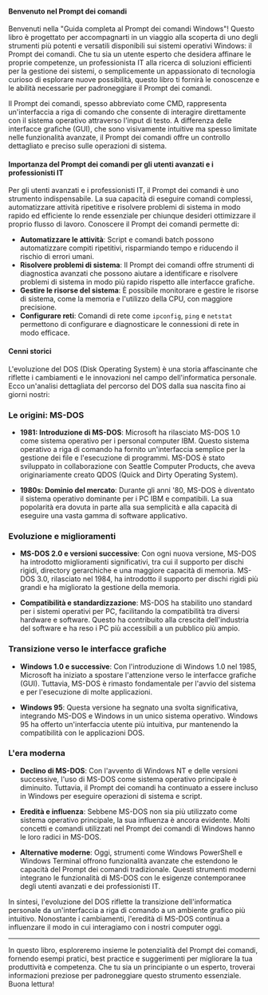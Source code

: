 
#### Benvenuto nel Prompt dei comandi

Benvenuti nella "Guida completa al Prompt dei comandi Windows"! Questo libro è progettato per accompagnarti in un viaggio alla scoperta di uno degli strumenti più potenti e versatili disponibili sui sistemi operativi Windows: il Prompt dei comandi. Che tu sia un utente esperto che desidera affinare le proprie competenze, un professionista IT alla ricerca di soluzioni efficienti per la gestione dei sistemi, o semplicemente un appassionato di tecnologia curioso di esplorare nuove possibilità, questo libro ti fornirà le conoscenze e le abilità necessarie per padroneggiare il Prompt dei comandi.

Il Prompt dei comandi, spesso abbreviato come CMD, rappresenta un'interfaccia a riga di comando che consente di interagire direttamente con il sistema operativo attraverso l'input di testo. A differenza delle interfacce grafiche (GUI), che sono visivamente intuitive ma spesso limitate nelle funzionalità avanzate, il Prompt dei comandi offre un controllo dettagliato e preciso sulle operazioni di sistema.

#### Importanza del Prompt dei comandi per gli utenti avanzati e i professionisti IT

Per gli utenti avanzati e i professionisti IT, il Prompt dei comandi è uno strumento indispensabile. La sua capacità di eseguire comandi complessi, automatizzare attività ripetitive e risolvere problemi di sistema in modo rapido ed efficiente lo rende essenziale per chiunque desideri ottimizzare il proprio flusso di lavoro. Conoscere il Prompt dei comandi permette di:

- **Automatizzare le attività**: Script e comandi batch possono automatizzare compiti ripetitivi, risparmiando tempo e riducendo il rischio di errori umani.
- **Risolvere problemi di sistema**: Il Prompt dei comandi offre strumenti di diagnostica avanzati che possono aiutare a identificare e risolvere problemi di sistema in modo più rapido rispetto alle interfacce grafiche.
- **Gestire le risorse del sistema**: È possibile monitorare e gestire le risorse di sistema, come la memoria e l'utilizzo della CPU, con maggiore precisione.
- **Configurare reti**: Comandi di rete come `ipconfig`, `ping` e `netstat` permettono di configurare e diagnosticare le connessioni di rete in modo efficace.

#### Cenni storici

L'evoluzione del DOS (Disk Operating System) è una storia affascinante che riflette i cambiamenti e le innovazioni nel campo dell'informatica personale. Ecco un'analisi dettagliata del percorso del DOS dalla sua nascita fino ai giorni nostri:

### Le origini: MS-DOS

- **1981: Introduzione di MS-DOS**: Microsoft ha rilasciato MS-DOS 1.0 come sistema operativo per i personal computer IBM. Questo sistema operativo a riga di comando ha fornito un'interfaccia semplice per la gestione dei file e l'esecuzione di programmi. MS-DOS è stato sviluppato in collaborazione con Seattle Computer Products, che aveva originariamente creato QDOS (Quick and Dirty Operating System).

- **1980s: Dominio del mercato**: Durante gli anni '80, MS-DOS è diventato il sistema operativo dominante per i PC IBM e compatibili. La sua popolarità era dovuta in parte alla sua semplicità e alla capacità di eseguire una vasta gamma di software applicativo.

### Evoluzione e miglioramenti

- **MS-DOS 2.0 e versioni successive**: Con ogni nuova versione, MS-DOS ha introdotto miglioramenti significativi, tra cui il supporto per dischi rigidi, directory gerarchiche e una maggiore capacità di memoria. MS-DOS 3.0, rilasciato nel 1984, ha introdotto il supporto per dischi rigidi più grandi e ha migliorato la gestione della memoria.

- **Compatibilità e standardizzazione**: MS-DOS ha stabilito uno standard per i sistemi operativi per PC, facilitando la compatibilità tra diversi hardware e software. Questo ha contribuito alla crescita dell'industria del software e ha reso i PC più accessibili a un pubblico più ampio.

### Transizione verso le interfacce grafiche

- **Windows 1.0 e successive**: Con l'introduzione di Windows 1.0 nel 1985, Microsoft ha iniziato a spostare l'attenzione verso le interfacce grafiche (GUI). Tuttavia, MS-DOS è rimasto fondamentale per l'avvio del sistema e per l'esecuzione di molte applicazioni.

- **Windows 95**: Questa versione ha segnato una svolta significativa, integrando MS-DOS e Windows in un unico sistema operativo. Windows 95 ha offerto un'interfaccia utente più intuitiva, pur mantenendo la compatibilità con le applicazioni DOS.

### L'era moderna

- **Declino di MS-DOS**: Con l'avvento di Windows NT e delle versioni successive, l'uso di MS-DOS come sistema operativo principale è diminuito. Tuttavia, il Prompt dei comandi ha continuato a essere incluso in Windows per eseguire operazioni di sistema e script.

- **Eredità e influenza**: Sebbene MS-DOS non sia più utilizzato come sistema operativo principale, la sua influenza è ancora evidente. Molti concetti e comandi utilizzati nel Prompt dei comandi di Windows hanno le loro radici in MS-DOS.

- **Alternative moderne**: Oggi, strumenti come Windows PowerShell e Windows Terminal offrono funzionalità avanzate che estendono le capacità del Prompt dei comandi tradizionale. Questi strumenti moderni integrano le funzionalità di MS-DOS con le esigenze contemporanee degli utenti avanzati e dei professionisti IT.

In sintesi, l'evoluzione del DOS riflette la transizione dell'informatica personale da un'interfaccia a riga di comando a un ambiente grafico più intuitivo. Nonostante i cambiamenti, l'eredità di MS-DOS continua a influenzare il modo in cui interagiamo con i nostri computer oggi.

---

In questo libro, esploreremo insieme le potenzialità del Prompt dei comandi, fornendo esempi pratici, best practice e suggerimenti per migliorare la tua produttività e competenza. Che tu sia un principiante o un esperto, troverai informazioni preziose per padroneggiare questo strumento essenziale. Buona lettura!